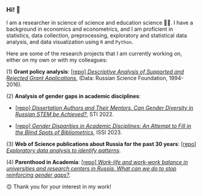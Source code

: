 ### Hi! 👋

I am a researcher in science of science and education science 👩‍🎓. I have a background in economics and econometrics, and I am proficient in statistics, data collection, preprocessing, exploratory and statistical data analysis, and data visualization using `R` and `Python`.


Here are some of the research projects that I am currently working on, either on my own or with my colleagues:

(1) **Grant policy analysis**: [\[repo\] *Descriptive Analysis of Supported and Rejected Grant Applications*](https://github.com/hellche/grant_applications), (Data: Russian Science Foundation, 1994-2016).

(2) **Analysis of gender gaps in academic disciplines**:

-   [\[repo\] *Dissertation Authors and Their Mentors. Can Gender Diversity in Russian STEM be Achieved?*](https://github.com/hellche/stem_sti/), STI 2022.

-   [\[repo\] *Gender Disparities in Academic Disciplines: An Attempt to Fill in the Blind Spots of Bibliometrics*](https://github.com/hellche/issi2023), ISSI 2023. 

(3) **Web of Science publications about Russia for the past 30 years**: [\[repo\] *Exploratory data analysis to identify patterns*](https://github.com/hellche/russian_studies/).

(4) **Parenthood in Academia**: [[repo] *Work-life and work-work balance in universities and research centers in Russia. What can we do to stop reinforcing gender gaps?*](https://github.com/hellche/parenthood_HEI).


😊 Thank you for your interest in my work!
